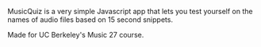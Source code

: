 MusicQuiz is a very simple Javascript app that lets you test yourself on the names of audio files based on 15 second snippets.

Made for UC Berkeley's Music 27 course.
